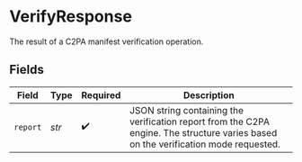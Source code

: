 # VerifyResponse

The result of a C2PA manifest verification operation.


## Fields

| Field                                                                                                                               | Type                                                                                                                                | Required                                                                                                                            | Description                                                                                                                         |
| ----------------------------------------------------------------------------------------------------------------------------------- | ----------------------------------------------------------------------------------------------------------------------------------- | ----------------------------------------------------------------------------------------------------------------------------------- | ----------------------------------------------------------------------------------------------------------------------------------- |
| `report`                                                                                                                            | *str*                                                                                                                               | :heavy_check_mark:                                                                                                                  | JSON string containing the verification report from the C2PA engine. The structure varies based on the verification mode requested. |